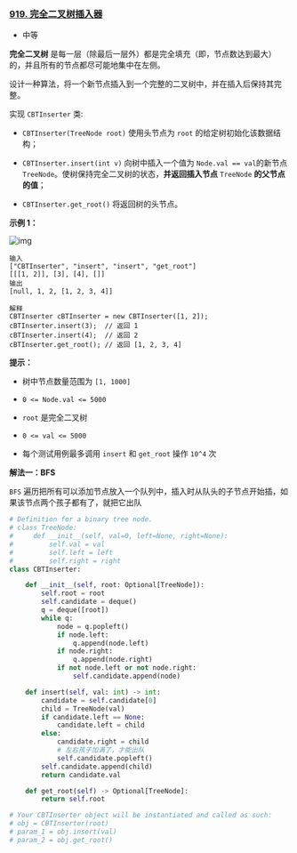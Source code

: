### [919. 完全二叉树插入器](https://leetcode.cn/problems/complete-binary-tree-inserter/)

- 中等

**完全二叉树** 是每一层（除最后一层外）都是完全填充（即，节点数达到最大）的，并且所有的节点都尽可能地集中在左侧。

设计一种算法，将一个新节点插入到一个完整的二叉树中，并在插入后保持其完整。

实现 `CBTInserter` 类:

- `CBTInserter(TreeNode root)` 使用头节点为 `root` 的给定树初始化该数据结构；
- `CBTInserter.insert(int v)` 向树中插入一个值为 `Node.val == val`的新节点 `TreeNode`。使树保持完全二叉树的状态，**并返回插入节点** `TreeNode` **的父节点的值**；

- `CBTInserter.get_root()` 将返回树的头节点。

**示例 1：**

 ![img](https://assets.leetcode.com/uploads/2021/08/03/lc-treeinsert.jpg)

```
输入
["CBTInserter", "insert", "insert", "get_root"]
[[[1, 2]], [3], [4], []]
输出
[null, 1, 2, [1, 2, 3, 4]]

解释
CBTInserter cBTInserter = new CBTInserter([1, 2]);
cBTInserter.insert(3);  // 返回 1
cBTInserter.insert(4);  // 返回 2
cBTInserter.get_root(); // 返回 [1, 2, 3, 4]
```

**提示：**

- 树中节点数量范围为 `[1, 1000]` 
- `0 <= Node.val <= 5000`

- `root` 是完全二叉树
- `0 <= val <= 5000` 
- 每个测试用例最多调用 `insert` 和 `get_root` 操作 `10^4` 次

**解法一：BFS**

`BFS` 遍历把所有可以添加节点放入一个队列中，插入时从队头的子节点开始插，如果该节点两个孩子都有了，就把它出队

```python
# Definition for a binary tree node.
# class TreeNode:
#     def __init__(self, val=0, left=None, right=None):
#         self.val = val
#         self.left = left
#         self.right = right
class CBTInserter:

    def __init__(self, root: Optional[TreeNode]):
        self.root = root
        self.candidate = deque()
        q = deque([root])
        while q:
            node = q.popleft()
            if node.left:
                q.append(node.left)
            if node.right:
                q.append(node.right)
            if not node.left or not node.right:
                self.candidate.append(node)

    def insert(self, val: int) -> int:
        candidate = self.candidate[0]
        child = TreeNode(val)
        if candidate.left == None:
            candidate.left = child
        else:
            candidate.right = child
            # 左右孩子加满了，才能出队
            self.candidate.popleft()
        self.candidate.append(child)
        return candidate.val

    def get_root(self) -> Optional[TreeNode]:
        return self.root

# Your CBTInserter object will be instantiated and called as such:
# obj = CBTInserter(root)
# param_1 = obj.insert(val)
# param_2 = obj.get_root()
```

